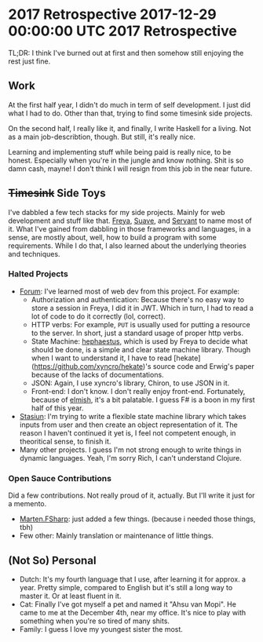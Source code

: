 2017 Retrospective
2017-12-29 00:00:00 UTC
2017 Retrospective
==================

TL;DR: I think I've burned out at first and then somehow still enjoying the
rest just fine.

## Work
At the first half year, I didn't do much in term of self development. I just did
what I had to do. Other than that, trying to find some timesink side projects.

On the second half, I really like it, and finally, I write Haskell for a living.
Not as a main job-describtion, though. But still, it's really nice.

Learning and implementing stuff while being paid is really nice, to be honest.
Especially when you're in the jungle and know nothing. Shit is so damn cash, mayne!
I don't think I will resign from this job in the near future.

## <del>Timesink</del> Side Toys
I've dabbled a few tech stacks for my side projects. Mainly for web development
and stuff like that. [Freya](https://freya.io), [Suave](https://suave.io), and
[Servant](https://github.com/haskell-servant/servant) to name most of it. What
I've gained from dabbling in those frameworks and languages, in a sense, are
mostly about, well, how to build a program with some requirements.
While I do that, I also learned about the underlying theories and techniques.

### Halted Projects
- [Forum](https://gitlab.com/ibnuda/Forum): I've learned most of web dev from
this project. For example:
  - Authorization and authentication: Because there's no easy way to store a
    session in Freya, I did it in JWT. Which in turn, I had to read a lot of
    code to do it correctly (lol, correct).
  - HTTP verbs: For example, `PUT` is usually used for putting
    a resource to the server. In short, just a standard usage of proper http verbs.
  - State Machine: [hephaestus](https://github.com/xyncro/hephaestus), which is
    used by Freya to decide what should be done, is a simple and clear state machine
    library. Though when I want to understand it, I have to read [hekate]
    (https://github.com/xyncro/hekate)'s source code and Erwig's paper because
    of the lacks of documentations.
  - JSON: Again, I use xyncro's library, Chiron, to use JSON in it.
  - Front-end: I don't know. I don't really enjoy front-end. Fortunately, because
    of [elmish](https://github.com/fable-elmish/elmish), it's a bit palatable.
    I guess F# is a boon in my first half of this year.
- [Stasiun](https://gitlab.com/ibnuda/Stasiun): I'm trying to write a flexible
  state machine library which takes inputs from user and then create an object 
  representation of it. The reason I haven't continued it yet is, I feel not competent
  enough, in theoritical sense, to finish it.
- Many other projects. I guess I'm not strong enough to write things in dynamic
  languages. Yeah, I'm sorry Rich, I can't understand Clojure.

### Open Sauce Contributions
Did a few contributions. Not really proud of it, actually. But I'll write it
just for a memento.

- [Marten.FSharp](https://github.com/TheAngryByrd/Marten.FSharp/): just added a few things. (because i needed those things, tbh)
- Few other: Mainly translation or maintenance of little things.

## (Not So) Personal
- Dutch: It's my fourth language that I use, after learning it for approx. a year.
  Pretty simple, compared to English but it's still a long way to master it. Or
  at least fluent in it.
- Cat: Finally I've got myself a pet and named it "Ahsu van Mopi". He came to me
  at the December 4th, near my office. It's nice to play with something when you're
  so tired of many shits.
- Family: I guess I love my youngest sister the most.
